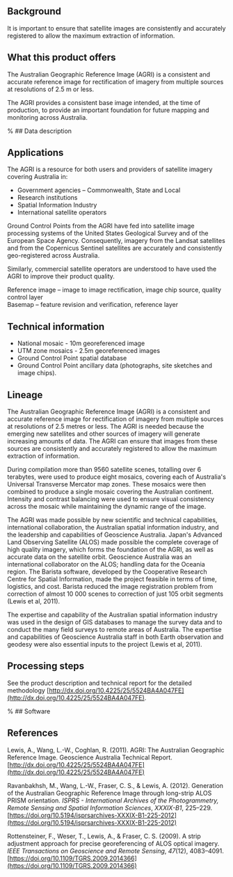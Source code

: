 ## Background

It is important to ensure that satellite images are consistently and accurately registered to allow the maximum extraction of information.

## What this product offers

The Australian Geographic Reference Image (AGRI) is a consistent and accurate reference image for rectification of imagery from multiple sources at resolutions of 2.5 m or less.

The AGRI provides a consistent base image intended, at the time of production, to provide an important foundation for future mapping and monitoring across Australia.

% ## Data description

## Applications

The AGRI is a resource for both users and providers of satellite imagery covering Australia in:
* Government agencies – Commonwealth, State and Local
* Research institutions
* Spatial Information Industry
* International satellite operators

Ground Control Points from the AGRI have fed into satellite image processing systems of the United States Geological Survey and of the European Space Agency. Consequently, imagery from the Landsat satellites and from the Copernicus Sentinel satellites are accurately and consistently geo-registered across Australia.

Similarly, commercial satellite operators are understood to have used the AGRI to improve their product quality.

Reference image – image to image rectification, image chip source, quality control layer  
Basemap – feature revision and verification, reference layer

## Technical information

* National mosaic - 10m georeferenced image
* UTM zone mosaics - 2.5m georeferenced images
* Ground Control Point spatial database
* Ground Control Point ancillary data (photographs, site sketches and image chips).

## Lineage

The Australian Geographic Reference Image (AGRI) is a consistent and accurate reference image for rectification of imagery from multiple sources at resolutions of 2.5 metres or less. The AGRI is needed because the emerging new satellites and other sources of imagery will generate increasing amounts of data. The AGRI can ensure that images from these sources are consistently and accurately registered to allow the maximum extraction of information.

During compilation more than 9560 satellite scenes, totalling over 6 terabytes, were used to produce eight mosaics, covering each of Australia's Universal Transverse Mercator map zones. These mosaics were then combined to produce a single mosaic covering the Australian continent. Intensity and contrast balancing were used to ensure visual consistency across the mosaic while maintaining the dynamic range of the image.

The AGRI was made possible by new scientific and technical capabilities, international collaboration, the Australian spatial information industry, and the leadership and capabilities of Geoscience Australia. Japan's Advanced Land Observing Satellite (ALOS) made possible the complete coverage of high quality imagery, which forms the foundation of the AGRI, as well as accurate data on the satellite orbit. Geoscience Australia was an international collaborator on the ALOS; handling data for the Oceania region. The Barista software, developed by the Cooperative Research Centre for Spatial Information, made the project feasible in terms of time, logistics, and cost. Barista reduced the image registration problem from correction of almost 10 000 scenes to correction of just 105 orbit segments (Lewis et al, 2011).

The expertise and capability of the Australian spatial information industry was used in the design of GIS databases to manage the survey data and to conduct the many field surveys to remote areas of Australia. The expertise and capabilities of Geoscience Australia staff in both Earth observation and geodesy were also essential inputs to the project (Lewis et al, 2011).

## Processing steps

See the product description and technical report for the detailed methodology [http://dx.doi.org/10.4225/25/5524BA4A047FE](http://dx.doi.org/10.4225/25/5524BA4A047FE).

% ## Software

## References

Lewis, A., Wang, L.-W., Coghlan, R. (2011). AGRI: The Australian Geographic Reference Image. Geoscience Australia Technical Report. [http://dx.doi.org/10.4225/25/5524BA4A047FE](http://dx.doi.org/10.4225/25/5524BA4A047FE)

Ravanbakhsh, M., Wang, L.-W., Fraser, C. S., & Lewis, A. (2012). Generation of the Australian Geographic Reference Image through long-strip ALOS PRISM orientation. *ISPRS - International Archives of the Photogrammetry, Remote Sensing and Spatial Information Sciences*, *XXXIX-B1*, 225–229. [https://doi.org/10.5194/isprsarchives-XXXIX-B1-225-2012](https://doi.org/10.5194/isprsarchives-XXXIX-B1-225-2012)

Rottensteiner, F., Weser, T., Lewis, A., & Fraser, C. S. (2009). A strip adjustment approach for precise georeferencing of ALOS optical imagery. *IEEE Transactions on Geoscience and Remote Sensing*, *47*(12), 4083–4091. [https://doi.org/10.1109/TGRS.2009.2014366](https://doi.org/10.1109/TGRS.2009.2014366)

